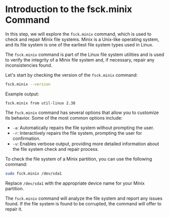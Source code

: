# Introduction to the fsck.minix Command

In this step, we will explore the `fsck.minix` command, which is used to check and repair Minix file systems. Minix is a Unix-like operating system, and its file system is one of the earliest file system types used in Linux.

The `fsck.minix` command is part of the Linux file system utilities and is used to verify the integrity of a Minix file system and, if necessary, repair any inconsistencies found.

Let's start by checking the version of the `fsck.minix` command:

```bash
fsck.minix --version
```

Example output:

```
fsck.minix from util-linux 2.38
```

The `fsck.minix` command has several options that allow you to customize its behavior. Some of the most common options include:

- `-a`: Automatically repairs the file system without prompting the user.
- `-r`: Interactively repairs the file system, prompting the user for confirmation.
- `-v`: Enables verbose output, providing more detailed information about the file system check and repair process.

To check the file system of a Minix partition, you can use the following command:

```bash
sudo fsck.minix /dev/sda1
```

Replace `/dev/sda1` with the appropriate device name for your Minix partition.

The `fsck.minix` command will analyze the file system and report any issues found. If the file system is found to be corrupted, the command will offer to repair it.
